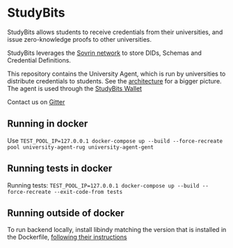 # StudyBits

StudyBits allows students to receive credentials from their universities, and issue zero-knowledge proofs to other universities.

StudyBits leverages the [Sovrin network](https://sovrin.org/) to store DIDs, Schemas and Credential Definitions.

This repository contains the University Agent, which is run by universities to distribute credentials to students. See the [architecture](https://github.com/Quintor/StudyBits/wiki/StudyBits-v0.3-architecture) for a bigger picture.
The agent is used through the [StudyBits Wallet](https://github.com/Quintor/StudyBitsWallet)


Contact us on [Gitter](https://gitter.im/StudyBits/Lobby)

## Running in docker

Use `TEST_POOL_IP=127.0.0.1 docker-compose up --build --force-recreate pool university-agent-rug university-agent-gent` 

## Running tests in docker

Running tests: `TEST_POOL_IP=127.0.0.1 docker-compose up --build --force-recreate --exit-code-from tests`

## Running outside of docker

To run backend locally, install libindy matching the version that is installed in the Dockerfile, [following their instructions](https://github.com/hyperledger/indy-sdk#installing-the-sdk)


